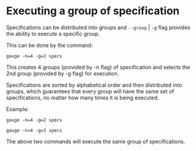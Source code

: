 # Executing a group of specification
Specifications can be distributed into groups and `--group` | `-g` flag provides the ability to execute a specific group.

This can be done by the command:

````
gauge -n=4 -g=2 specs

````
This creates 4 groups (provided by -n flag) of specification and selects the 2nd group (provided by -g flag) for execution.

Specifications are sorted by alphabetical order and then distributed into groups, which guarantees that every group will have the same set of specifications, no matter how many times it is being executed.

Example:
````
gauge -n=4 -g=2 specs

gauge -n=4 -g=2 specs
````
The above two commands will execute the same group of specifications.
